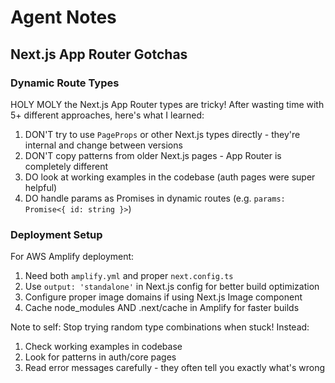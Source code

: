 # Agent Notes

## Next.js App Router Gotchas

### Dynamic Route Types
HOLY MOLY the Next.js App Router types are tricky! After wasting time with 5+ different approaches, here's what I learned:

1. DON'T try to use `PageProps` or other Next.js types directly - they're internal and change between versions
2. DON'T copy patterns from older Next.js pages - App Router is completely different
3. DO look at working examples in the codebase (auth pages were super helpful)
4. DO handle params as Promises in dynamic routes (e.g. `params: Promise<{ id: string }>`)

### Deployment Setup
For AWS Amplify deployment:
1. Need both `amplify.yml` and proper `next.config.ts`
2. Use `output: 'standalone'` in Next.js config for better build optimization
3. Configure proper image domains if using Next.js Image component
4. Cache node_modules AND .next/cache in Amplify for faster builds

Note to self: Stop trying random type combinations when stuck! Instead:
1. Check working examples in codebase
2. Look for patterns in auth/core pages
3. Read error messages carefully - they often tell you exactly what's wrong
